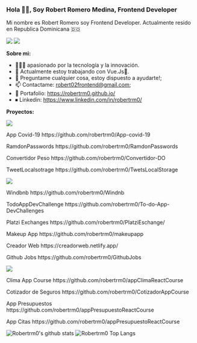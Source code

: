 <h3 align="start">Hola 👋🏽, Soy Robert Romero Medina, Frontend Developer</h3>

<p align="start" >Mi nombre es Robert Romero soy Frontend Developer. Actualmente resido en Republica Dominicana 🇩🇴</p>

<p >
<a href="https://twitter.com/robertrm00"><img src="https://img.shields.io/twitter/follow/Robertrm00?style=social" /></a>
<a href="https://github.com/Robertrm0"><img src="https://img.shields.io/github/followers/Robertrm0?label=follow&style=social" /></a>
</p>

**Sobre mi:**

- 👨🏽‍💻 apasionado por la tecnología y la innovación.
- 🌱 Actualmente estoy trabajando con Vue.Js💚.
- 💬 Preguntame cualquier cosa, estoy dispuesto a ayudarte!;
- 📫 Contactame: robert02frontend@gmail.com;
- 📍  Portafolio: https://robertrm0.github.io/
- ⏹ Linkedin: https://www.linkedin.com/in/robertrm0/


**Proyectos:**

<img src="https://img.shields.io/badge/javascript%20-%23323330.svg?&style=for-the-badge&logo=javascript&logoColor=%23F7DF1E"/>
<p>App Covid-19 https://github.com/robertrm0/App-covid-19 </p>
<p>RamdonPasswords https://github.com/robertrm0/RamdonPasswords</p>
<p>Convertidor Peso https://github.com/robertrm0/Convertidor-DO</p>
<p>TweetLocalsotrage https://github.com/robertrm0/TwetsLocalStorage</p>


<img src="https://img.shields.io/badge/vuejs%20-%2335495e.svg?&style=for-the-badge&logo=vue.js&logoColor=%234FC08D"/>
<p>Windbnb https://github.com/robertrm0/Windnb</p>
<p>TodoAppDevChallenge https://github.com/robertrm0/To-do-App-DevChallenges</p>
<p>Platzi Exchanges https://github.com/robertrm0/PlatziEschange/</p>
<p>Makeup App https://github.com/robertrm0/makeupapp</p>
<p>Creador Web https://creadorweb.netlify.app/</p>
<p>Github Jobs https://github.com/robertrm0/GithubJobs</p>

<img src="https://img.shields.io/badge/react%20-%2320232a.svg?&style=for-the-badge&logo=react&logoColor=%2361DAFB"/>
<p>Clima App Course https://github.com/robertrm0/appClimaReactCourse</p>
<p>Cotizador de Seguros https://github.com/robertrm0/CotizadorAppCourse</p>
<p>App Presupuestos https://github.com/robertrm0/appPresupuestoReactCourse</p>
<p>App Citas https://github.com/robertrm0/appPresupuestoReactCourse</p>





![Robertrm0's github stats](https://github-readme-stats.vercel.app/api?username=robertrm0&show_icons=true&theme=light)
![Robertrm0 Top Langs](https://github-readme-stats.vercel.app/api/top-langs/?username=robertrm0&theme=light&layout=compact)
